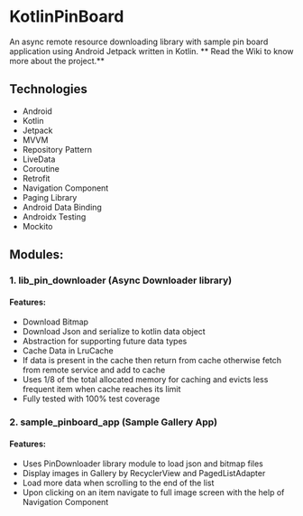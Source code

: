 # KotlinPinBoard
An async remote resource downloading library with sample pin board application using Android Jetpack written in Kotlin. ** Read the Wiki to know more about the project.**

## Technologies
* Android
* Kotlin
* Jetpack
* MVVM
* Repository Pattern
* LiveData
* Coroutine
* Retrofit
* Navigation Component
* Paging Library
* Android Data Binding
* Androidx Testing
* Mockito

## Modules:
### 1. lib_pin_downloader (Async Downloader library)
#### Features:
* Download Bitmap
* Download Json and serialize to kotlin data object
* Abstraction for supporting future data types
* Cache Data in LruCache
* If data is present in the cache then return from cache otherwise fetch from remote service and add to cache
* Uses 1/8 of the total allocated memory for caching and evicts less frequent item when cache reaches its limit
* Fully tested with 100% test coverage
### 2. sample_pinboard_app (Sample Gallery App)
#### Features:
* Uses PinDownloader library module to load json and bitmap files
* Display images in Gallery by RecyclerView and PagedListAdapter
* Load more data when scrolling to the end of the list
* Upon clicking on an item navigate to full image screen with the help of Navigation Component
